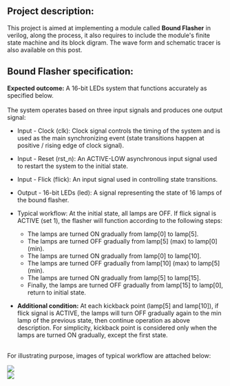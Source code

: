 ## Project description:
This project is aimed at implementing a module called **Bound Flasher** in verilog, along the process, it also requires to include the module's
finite state machine and its block digram. The wave form and schematic tracer is also available on this post.

## Bound Flasher specification:
  **Expected outcome:** A 16-bit LEDs system that functions accurately as specified below.<br /><br />
   The system operates based on three input signals and produces one output signal:
* Input - Clock (clk): Clock signal controls the timing of the system and is used as
the main synchronizing event (state transitions happen at positive / rising edge of
clock signal).
* Input - Reset (rst_n): An ACTIVE-LOW asynchronous input signal used to restart
the system to the initial state.
* Input - Flick (flick): An input signal used in controlling state transitions.
* Output - 16-bit LEDs (led): A signal representing the state of 16 lamps of the bound
flasher.
* Typical workflow: At the initial state, all lamps are OFF. If flick signal is ACTIVE (set 1),
the flasher will function according to the following steps:
    - The lamps are turned ON gradually from lamp[0] to lamp[5].
    - The lamps are turned OFF gradually from lamp[5] (max) to lamp[0] (min).
    - The lamps are turned ON gradually from lamp[0] to lamp[10].
    - The lamps are turned OFF gradually from lamp[10] (max) to lamp[5] (min).
    - The lamps are turned ON gradually from lamp[5] to lamp[15].
    - Finally, the lamps are turned OFF gradually from lamp[15] to lamp[0], return to initial state.
    
* **Additional condition:** At each kickback point (lamp[5] and lamp[10]), if flick signal is ACTIVE, the lamps will turn OFF gradually again to the min lamp of the previous state, then continue operation as above description. For simplicity, kickback point is considered only when the lamps are turned ON gradually, except the first state. <br /><br />

For illustrating purpose, images of typical workflow are attached below:

<img src="workflow_with_no_kickback.png"> <br />
<img src="workflow_with_kickback.png"> <br />
